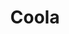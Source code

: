 ---
layout: product
product_id: 7027533086782
id: 7027533086782
title: Coola
body_html: >-
  <p>Taken atop Grouse Mountain during the summer of 2021.</p>

  <p>The sun had just set, and the two resident Grizzly bears on Grouse Mountain were just heading back to their den for the night. <meta charset="utf-8"><span data-mce-fragment="1">In 2001, Coola was found orphaned on a highway near Bella Coola, BC. His mother had been killed by a truck and, of her three cubs, Coola was the only one to survive.</span></p>

  <p><span data-mce-fragment="1"><a title="Wildlife Refuge - Grouse Mountain" href="https://www.grousemountain.com/wildlife-refuge" target="_blank">Learn more about the Wildlife Refuge on Grouse Mountain</a>.</span></p>
vendor: Connell McCarthy
product_type: Posters, Prints, & Visual Artwork
created_at: 2022-07-21T17:06:24-04:00
handle: coola
updated_at: 2022-07-23T13:57:24-04:00
published_at: 2022-07-21T17:16:03-04:00
template_suffix: ""
status: active
published_scope: global
tags: batch-06, bear, lake, Trees, wildlife
admin_graphql_api_id: gid://shopify/Product/7027533086782
variants:
  - product_id: 7027533086782
    id: 39812642144318
    title: 8x10" / Full Colour
    price: "35.00"
    sku: CM-PP-B6-05-XXS-FC
    position: 1
    inventory_policy: continue
    compare_at_price: null
    fulfillment_service: manual
    inventory_management: shopify
    option1: 8x10"
    option2: Full Colour
    option3: null
    created_at: 2022-07-21T17:06:24-04:00
    updated_at: 2022-07-21T17:11:26-04:00
    taxable: true
    barcode: null
    grams: 208
    image_id: 29497271091262
    weight: 0.208
    weight_unit: kg
    inventory_item_id: 41908446068798
    inventory_quantity: 100
    old_inventory_quantity: 100
    requires_shipping: true
    admin_graphql_api_id: gid://shopify/ProductVariant/39812642144318
  - product_id: 7027533086782
    id: 39812642177086
    title: 8x10" / Black & White
    price: "35.00"
    sku: CM-PP-B6-05-XXS-FC
    position: 2
    inventory_policy: continue
    compare_at_price: null
    fulfillment_service: manual
    inventory_management: shopify
    option1: 8x10"
    option2: Black & White
    option3: null
    created_at: 2022-07-21T17:06:24-04:00
    updated_at: 2022-07-21T17:11:26-04:00
    taxable: true
    barcode: null
    grams: 208
    image_id: 29497271418942
    weight: 0.208
    weight_unit: kg
    inventory_item_id: 41908446101566
    inventory_quantity: 100
    old_inventory_quantity: 100
    requires_shipping: true
    admin_graphql_api_id: gid://shopify/ProductVariant/39812642177086
  - product_id: 7027533086782
    id: 39812642209854
    title: 8.5x11" / Full Colour
    price: "35.00"
    sku: CM-PP-B6-05-XS-FC
    position: 3
    inventory_policy: continue
    compare_at_price: null
    fulfillment_service: manual
    inventory_management: shopify
    option1: 8.5x11"
    option2: Full Colour
    option3: null
    created_at: 2022-07-21T17:06:24-04:00
    updated_at: 2022-07-21T17:11:26-04:00
    taxable: true
    barcode: null
    grams: 208
    image_id: 29497271091262
    weight: 0.208
    weight_unit: kg
    inventory_item_id: 41908446134334
    inventory_quantity: 100
    old_inventory_quantity: 100
    requires_shipping: true
    admin_graphql_api_id: gid://shopify/ProductVariant/39812642209854
  - product_id: 7027533086782
    id: 39812642242622
    title: 8.5x11" / Black & White
    price: "35.00"
    sku: CM-PP-B6-05-XS-BW
    position: 4
    inventory_policy: continue
    compare_at_price: null
    fulfillment_service: manual
    inventory_management: shopify
    option1: 8.5x11"
    option2: Black & White
    option3: null
    created_at: 2022-07-21T17:06:24-04:00
    updated_at: 2022-07-21T17:11:26-04:00
    taxable: true
    barcode: null
    grams: 208
    image_id: 29497271418942
    weight: 0.208
    weight_unit: kg
    inventory_item_id: 41908446167102
    inventory_quantity: 100
    old_inventory_quantity: 100
    requires_shipping: true
    admin_graphql_api_id: gid://shopify/ProductVariant/39812642242622
  - product_id: 7027533086782
    id: 39812642275390
    title: 13x19" / Full Colour
    price: "40.00"
    sku: CM-PP-B6-05-S-FC
    position: 5
    inventory_policy: continue
    compare_at_price: null
    fulfillment_service: manual
    inventory_management: shopify
    option1: 13x19"
    option2: Full Colour
    option3: null
    created_at: 2022-07-21T17:06:24-04:00
    updated_at: 2022-07-21T17:11:26-04:00
    taxable: true
    barcode: null
    grams: 208
    image_id: 29497271091262
    weight: 0.208
    weight_unit: kg
    inventory_item_id: 41908446199870
    inventory_quantity: 100
    old_inventory_quantity: 100
    requires_shipping: true
    admin_graphql_api_id: gid://shopify/ProductVariant/39812642275390
  - product_id: 7027533086782
    id: 39812642308158
    title: 13x19" / Black & White
    price: "40.00"
    sku: CM-PP-B6-05-S-BW
    position: 6
    inventory_policy: continue
    compare_at_price: null
    fulfillment_service: manual
    inventory_management: shopify
    option1: 13x19"
    option2: Black & White
    option3: null
    created_at: 2022-07-21T17:06:24-04:00
    updated_at: 2022-07-21T17:11:26-04:00
    taxable: true
    barcode: null
    grams: 208
    image_id: 29497271418942
    weight: 0.208
    weight_unit: kg
    inventory_item_id: 41908446232638
    inventory_quantity: 100
    old_inventory_quantity: 100
    requires_shipping: true
    admin_graphql_api_id: gid://shopify/ProductVariant/39812642308158
  - product_id: 7027533086782
    id: 39812642340926
    title: 16x20" / Full Colour
    price: "50.00"
    sku: CM-PP-B6-05-M-FC
    position: 7
    inventory_policy: continue
    compare_at_price: null
    fulfillment_service: manual
    inventory_management: shopify
    option1: 16x20"
    option2: Full Colour
    option3: null
    created_at: 2022-07-21T17:06:24-04:00
    updated_at: 2022-07-21T17:11:26-04:00
    taxable: true
    barcode: null
    grams: 208
    image_id: 29497271091262
    weight: 0.208
    weight_unit: kg
    inventory_item_id: 41908446265406
    inventory_quantity: 100
    old_inventory_quantity: 100
    requires_shipping: true
    admin_graphql_api_id: gid://shopify/ProductVariant/39812642340926
  - product_id: 7027533086782
    id: 39812642373694
    title: 16x20" / Black & White
    price: "50.00"
    sku: CM-PP-B6-05-M-BW
    position: 8
    inventory_policy: continue
    compare_at_price: null
    fulfillment_service: manual
    inventory_management: shopify
    option1: 16x20"
    option2: Black & White
    option3: null
    created_at: 2022-07-21T17:06:24-04:00
    updated_at: 2022-07-21T17:11:26-04:00
    taxable: true
    barcode: null
    grams: 208
    image_id: 29497271418942
    weight: 0.208
    weight_unit: kg
    inventory_item_id: 41908446298174
    inventory_quantity: 100
    old_inventory_quantity: 100
    requires_shipping: true
    admin_graphql_api_id: gid://shopify/ProductVariant/39812642373694
  - product_id: 7027533086782
    id: 39812642406462
    title: 20x24" / Full Colour
    price: "60.00"
    sku: CM-PP-B6-05-L-FC
    position: 9
    inventory_policy: continue
    compare_at_price: null
    fulfillment_service: manual
    inventory_management: shopify
    option1: 20x24"
    option2: Full Colour
    option3: null
    created_at: 2022-07-21T17:06:24-04:00
    updated_at: 2022-07-21T17:11:26-04:00
    taxable: true
    barcode: null
    grams: 208
    image_id: 29497271091262
    weight: 0.208
    weight_unit: kg
    inventory_item_id: 41908446330942
    inventory_quantity: 100
    old_inventory_quantity: 100
    requires_shipping: true
    admin_graphql_api_id: gid://shopify/ProductVariant/39812642406462
  - product_id: 7027533086782
    id: 39812642439230
    title: 20x24" / Black & White
    price: "60.00"
    sku: CM-PP-B6-05-L-BW
    position: 10
    inventory_policy: continue
    compare_at_price: null
    fulfillment_service: manual
    inventory_management: shopify
    option1: 20x24"
    option2: Black & White
    option3: null
    created_at: 2022-07-21T17:06:24-04:00
    updated_at: 2022-07-21T17:11:26-04:00
    taxable: true
    barcode: null
    grams: 208
    image_id: 29497271418942
    weight: 0.208
    weight_unit: kg
    inventory_item_id: 41908446363710
    inventory_quantity: 100
    old_inventory_quantity: 100
    requires_shipping: true
    admin_graphql_api_id: gid://shopify/ProductVariant/39812642439230
  - product_id: 7027533086782
    id: 39812642471998
    title: 20x30" / Full Colour
    price: "70.00"
    sku: CM-PP-B6-05-XL-FC
    position: 11
    inventory_policy: continue
    compare_at_price: null
    fulfillment_service: manual
    inventory_management: shopify
    option1: 20x30"
    option2: Full Colour
    option3: null
    created_at: 2022-07-21T17:06:24-04:00
    updated_at: 2022-07-21T17:11:26-04:00
    taxable: true
    barcode: null
    grams: 208
    image_id: 29497271091262
    weight: 0.208
    weight_unit: kg
    inventory_item_id: 41908446396478
    inventory_quantity: 100
    old_inventory_quantity: 100
    requires_shipping: true
    admin_graphql_api_id: gid://shopify/ProductVariant/39812642471998
  - product_id: 7027533086782
    id: 39812642504766
    title: 20x30" / Black & White
    price: "70.00"
    sku: CM-PP-B6-05-XL-BW
    position: 12
    inventory_policy: continue
    compare_at_price: null
    fulfillment_service: manual
    inventory_management: shopify
    option1: 20x30"
    option2: Black & White
    option3: null
    created_at: 2022-07-21T17:06:24-04:00
    updated_at: 2022-07-21T17:11:26-04:00
    taxable: true
    barcode: null
    grams: 208
    image_id: 29497271418942
    weight: 0.208
    weight_unit: kg
    inventory_item_id: 41908446429246
    inventory_quantity: 100
    old_inventory_quantity: 100
    requires_shipping: true
    admin_graphql_api_id: gid://shopify/ProductVariant/39812642504766
  - product_id: 7027533086782
    id: 39812642537534
    title: 24x36" / Full Colour
    price: "90.00"
    sku: CM-PP-B6-05-XXL-FC
    position: 13
    inventory_policy: continue
    compare_at_price: null
    fulfillment_service: manual
    inventory_management: shopify
    option1: 24x36"
    option2: Full Colour
    option3: null
    created_at: 2022-07-21T17:06:24-04:00
    updated_at: 2022-07-21T17:11:26-04:00
    taxable: true
    barcode: null
    grams: 208
    image_id: 29497271091262
    weight: 0.208
    weight_unit: kg
    inventory_item_id: 41908446462014
    inventory_quantity: 100
    old_inventory_quantity: 100
    requires_shipping: true
    admin_graphql_api_id: gid://shopify/ProductVariant/39812642537534
  - product_id: 7027533086782
    id: 39812642570302
    title: 24x36" / Black & White
    price: "90.00"
    sku: CM-PP-B6-05-XXL-BW
    position: 14
    inventory_policy: continue
    compare_at_price: null
    fulfillment_service: manual
    inventory_management: shopify
    option1: 24x36"
    option2: Black & White
    option3: null
    created_at: 2022-07-21T17:06:24-04:00
    updated_at: 2022-07-21T17:11:26-04:00
    taxable: true
    barcode: null
    grams: 208
    image_id: 29497271418942
    weight: 0.208
    weight_unit: kg
    inventory_item_id: 41908446494782
    inventory_quantity: 100
    old_inventory_quantity: 100
    requires_shipping: true
    admin_graphql_api_id: gid://shopify/ProductVariant/39812642570302
  - product_id: 7027533086782
    id: 39812642603070
    title: 30x40" / Full Colour
    price: "100.00"
    sku: CM-PP-B6-05-XXXL-FC
    position: 15
    inventory_policy: continue
    compare_at_price: null
    fulfillment_service: manual
    inventory_management: shopify
    option1: 30x40"
    option2: Full Colour
    option3: null
    created_at: 2022-07-21T17:06:24-04:00
    updated_at: 2022-07-21T17:11:26-04:00
    taxable: true
    barcode: null
    grams: 208
    image_id: 29497271091262
    weight: 0.208
    weight_unit: kg
    inventory_item_id: 41908446527550
    inventory_quantity: 100
    old_inventory_quantity: 100
    requires_shipping: true
    admin_graphql_api_id: gid://shopify/ProductVariant/39812642603070
  - product_id: 7027533086782
    id: 39812642635838
    title: 30x40" / Black & White
    price: "100.00"
    sku: CM-PP-B6-05-XXXL-BW
    position: 16
    inventory_policy: continue
    compare_at_price: null
    fulfillment_service: manual
    inventory_management: shopify
    option1: 30x40"
    option2: Black & White
    option3: null
    created_at: 2022-07-21T17:06:24-04:00
    updated_at: 2022-07-21T17:11:26-04:00
    taxable: true
    barcode: null
    grams: 208
    image_id: 29497271418942
    weight: 0.208
    weight_unit: kg
    inventory_item_id: 41908446560318
    inventory_quantity: 100
    old_inventory_quantity: 100
    requires_shipping: true
    admin_graphql_api_id: gid://shopify/ProductVariant/39812642635838
options:
  - product_id: 7027533086782
    id: 9034552803390
    name: Size
    position: 1
    values:
      - 8x10"
      - 8.5x11"
      - 13x19"
      - 16x20"
      - 20x24"
      - 20x30"
      - 24x36"
      - 30x40"
  - product_id: 7027533086782
    id: 9034552836158
    name: Color
    position: 2
    values:
      - Full Colour
      - Black & White
images:
  - product_id: 7027533086782
    id: 29497271091262
    position: 1
    created_at: 2022-07-21T17:06:56-04:00
    updated_at: 2022-07-21T17:06:59-04:00
    alt: null
    width: 1000
    height: 1500
    src: https://cdn.shopify.com/s/files/1/1624/2355/products/coola-colour.jpg?v=1658437619
    variant_ids:
      - 39812642144318
      - 39812642209854
      - 39812642275390
      - 39812642340926
      - 39812642406462
      - 39812642471998
      - 39812642537534
      - 39812642603070
    admin_graphql_api_id: gid://shopify/ProductImage/29497271091262
  - product_id: 7027533086782
    id: 29497271418942
    position: 2
    created_at: 2022-07-21T17:06:57-04:00
    updated_at: 2022-07-21T17:06:59-04:00
    alt: null
    width: 1000
    height: 1500
    src: https://cdn.shopify.com/s/files/1/1624/2355/products/coola-bw.jpg?v=1658437619
    variant_ids:
      - 39812642177086
      - 39812642242622
      - 39812642308158
      - 39812642373694
      - 39812642439230
      - 39812642504766
      - 39812642570302
      - 39812642635838
    admin_graphql_api_id: gid://shopify/ProductImage/29497271418942
  - product_id: 7027533086782
    id: 29497271451710
    position: 3
    created_at: 2022-07-21T17:06:57-04:00
    updated_at: 2022-07-21T17:06:57-04:00
    alt: null
    width: 2000
    height: 1800
    src: https://cdn.shopify.com/s/files/1/1624/2355/products/PAR_02_0001_1f30906e-bbc5-425a-8cf6-bbfef58f66d4.png?v=1658437617
    variant_ids: []
    admin_graphql_api_id: gid://shopify/ProductImage/29497271451710
image:
  product_id: 7027533086782
  id: 29497271091262
  position: 1
  created_at: 2022-07-21T17:06:56-04:00
  updated_at: 2022-07-21T17:06:59-04:00
  alt: null
  width: 1000
  height: 1500
  src: https://cdn.shopify.com/s/files/1/1624/2355/products/coola-colour.jpg?v=1658437619
  variant_ids:
    - 39812642144318
    - 39812642209854
    - 39812642275390
    - 39812642340926
    - 39812642406462
    - 39812642471998
    - 39812642537534
    - 39812642603070
  admin_graphql_api_id: gid://shopify/ProductImage/29497271091262

---